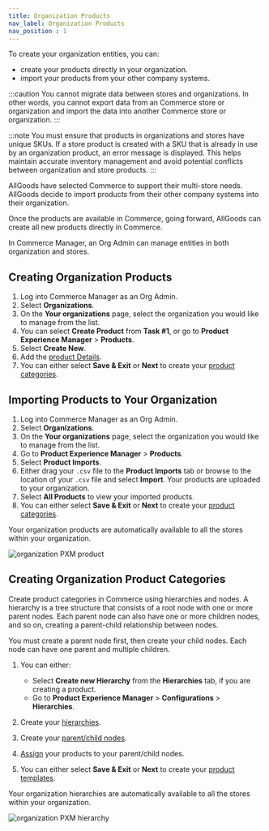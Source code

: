 ```yaml
---
title: Organization Products
nav_label: Organization Products
nav_position : 1
---
```


To create your organization entities, you can:

- create your products directly in your organization.
- import your products from your other company systems.

:::caution
You cannot migrate data between stores and organizations. In other words, you cannot export data from an Commerce store or organization and import the data into another Commerce store or organization.
:::

:::note
You must ensure that products in organizations and stores have unique SKUs. If a store product is created with a SKU that is already in use by an organization product, an error message is displayed. This helps maintain accurate inventory management and avoid potential conflicts between organization and store products.
:::

AllGoods have selected Commerce to support their multi-store needs. AllGoods decide to import products from their other company systems into their organization.

Once the products are available in Commerce, going forward, AllGoods can create all new products directly in Commerce.

In Commerce Manager, an Org Admin can manage entities in both organization and stores.

## Creating Organization Products

1. Log into Commerce Manager as an Org Admin.
1. Select **Organizations**.
1. On the **Your organizations** page, select the organization you would like to manage from the list.
1. You can select **Create Product** from **Task #1**, or go to **Product Experience Manager** > **Products**.
1. Select **Create New**. 
1. Add the [product Details](/docs/commerce-manager/product-experience-manager/Products/add-product-details).
1. You can either select **Save & Exit** or **Next** to create your [product categories](#creating-product-categories).

## Importing Products to Your Organization

1. Log into Commerce Manager as an Org Admin.
1. Select **Organizations**.
1. On the **Your organizations** page, select the organization you would like to manage from the list.
1. Go to **Product Experience Manager** > **Products**.
1. Select **Product Imports**.
1. Either drag your `.csv` file to the **Product Imports** tab or browse to the location of your `.csv` file and select **Import**. Your products are uploaded to your organization.
1. Select **All Products** to view your imported products.
1. You can either select **Save & Exit** or **Next** to create your [product categories](#creating-product-categories).

Your organization products are automatically available to all the stores within your organization.

![organization PXM product](/assets/org_products.png)

## Creating Organization Product Categories

Create product categories in Commerce using hierarchies and nodes. A hierarchy is a tree structure that consists of a root node with one or more parent nodes. Each parent node can also have one or more children nodes, and so on, creating a parent-child relationship between nodes.

You must create a parent node first, then create your child nodes. Each node can have one parent and multiple children.

1. You can either:

    - Select **Create new Hierarchy** from the **Hierarchies** tab, if you are creating a product.
    - Go to **Product Experience Manager** > **Configurations** > **Hierarchies**.
   
1. Create your [hierarchies](/docs/commerce-manager/product-experience-manager/hierarchies/creating_hierarchies).
1. Create your [parent/child nodes](/docs/commerce-manager/product-experience-manager/hierarchies/creating_nodes).
1. [Assign](/docs/commerce-manager/product-experience-manager/hierarchies/assigning-products) your products to your parent/child nodes.
1. You can either select **Save & Exit** or **Next** to create your [product templates](/docs/commerce-manager/Organizations/org-pxm-entities-in-commerce-manager/create-org_pxm_templates).

Your organization hierarchies are automatically available to all the stores within your organization.

![organization PXM hierarchy](/assets/org_hierarchy.png)






